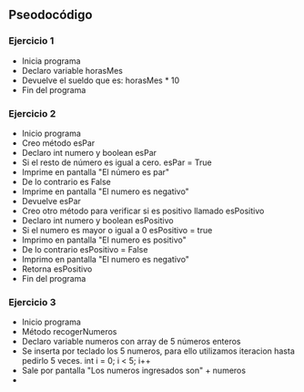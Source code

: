 <div>

## Pseodocódigo
### Ejercicio 1
- Inicia programa
- Declaro variable horasMes
- Devuelve el sueldo que es: horasMes * 10 
- Fin del programa
### Ejercicio 2
- Inicio programa
- Creo método esPar
- Declaro int numero y boolean esPar
- Si el resto de número es igual a cero. esPar = True
- Imprime en pantalla "El número es par"
- De lo contrario es False
- Imprime en pantalla "El numero es negativo"
- Devuelve esPar
- Creo otro método para verificar si es positivo llamado esPositivo
- Declaro int numero y boolean esPositivo
- Si el numero es mayor o igual a 0 esPositivo = true
- Imprimo en pantalla "El numero es positivo"
- De lo contrario esPositivo = False
- Imprimo en pantalla "El numero es negativo"
- Retorna esPositivo
- Fin del programa
### Ejercicio 3
- Inicio programa
- Método recogerNumeros
- Declaro variable numeros con array de 5 números enteros
- Se inserta por teclado los 5 numeros, para ello utilizamos iteracion
hasta pedirlo 5 veces. int i = 0; i < 5; i++
- Sale por pantalla "Los numeros ingresados son" + numeros
- 


</div>